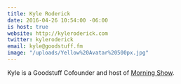 ```yaml
---
title: Kyle Roderick
date: 2016-04-26 10:54:00 -06:00
is host: true
website: http://kyleroderick.com
twitter: kyleroderick
email: kyle@goodstuff.fm
image: "/uploads/Yellow%20Avatar%20500px.jpg"
---
```


Kyle is a Goodstuff Cofounder and host of [Morning Show](http://goodstuff.fm/morningshow).